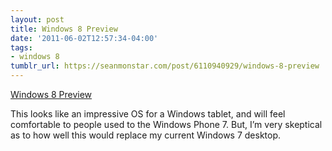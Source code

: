 ```yaml
---
layout: post
title: Windows 8 Preview
date: '2011-06-02T12:57:34-04:00'
tags:
- windows 8
tumblr_url: https://seanmonstar.com/post/6110940929/windows-8-preview
---
```

[Windows 8 Preview](http://www.youtube.com/watch?v=p92QfWOw88I)  

This looks like an impressive OS for a Windows tablet, and will feel comfortable to people used to the Windows Phone 7. But, I’m very skeptical as to how well this would replace my current Windows 7 desktop.

